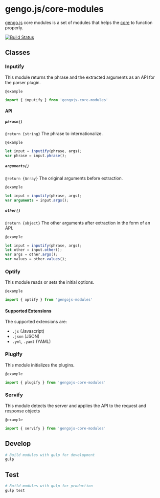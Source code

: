# gengo.js/core-modules

[gengo.js](https://www.github.com/gengojs/gengojs) core modules 
is a set of modules that helps the [core](https://www.github.com/gengojs/core-modules) to function properly.

[![Build Status](https://travis-ci.org/gengojs/core-modules.svg)](https://travis-ci.org/gengojs/core-modules)

## Classes

### Inputify

This module returns the phrase and the extracted arguments
as an API for the parser plugin.

`@example`

```javascript
import { inputify } from 'gengojs-core-modules'
```


#### API

##### `phrase()`

`@return {string}` The phrase to internationalize.

`@example`

```javascript
let input = inputify(phrase, args);
var phrase = input.phrase();
```
##### `arguments()`

`@return {Array}` The original arguments before extraction.

`@example`

```javascript
let input = inputify(phrase, args);
var arguments = input.args();
```
##### `other()`

`@return {object}` The other arguments after extraction in the form of
an API.

`@example`

```javascript
let input = inputify(phrase, args);
let other = input.other();
var args = other.args();
var values = other.values();
```
### Optify

This module reads or sets the initial options.

`@example`

```javascript
import { optify } from 'gengojs-modules'
```

#### Supported Extensions

The supported extensions are:
* `.js` (Javascript)
* `.json` (JSON)
* `.yml`, `.yaml` (YAML)

### Plugify

This module initializes the plugins.

`@example`

```javascript
import { plugify } from 'gengojs-core-modules'
```

### Servify

This module detects the server and applies the API to the
request and response objects

`@example`

```javascript
import { servify } from 'gengojs-core-modules'
```

## Develop

```bash
# Build modules with gulp for development
gulp
```

## Test

```bash
# Build modules with gulp for production
gulp test
```
